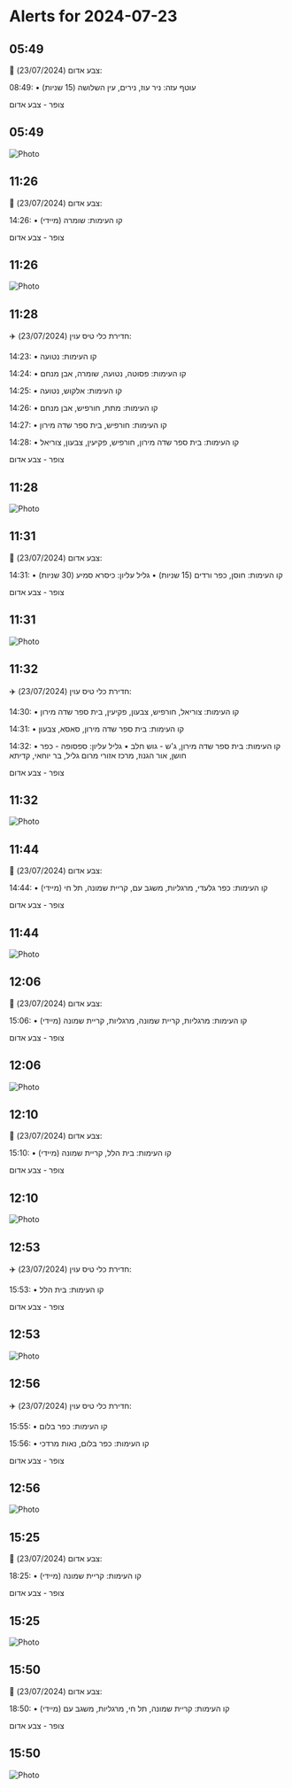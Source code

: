# Alerts for 2024-07-23

## 05:49

🔴 צבע אדום (23/07/2024):

08:49:
• עוטף עזה: ניר עוז, נירים, עין השלושה (15 שניות)

צופר - צבע אדום

## 05:49

![Photo](images/23636.jpg)

## 11:26

🔴 צבע אדום (23/07/2024):

14:26:
• קו העימות: שומרה (מיידי)

צופר - צבע אדום

## 11:26

![Photo](images/23656.jpg)

## 11:28

✈️ חדירת כלי טיס עוין (23/07/2024):

14:23:
• קו העימות: נטועה 

14:24:
• קו העימות: פסוטה, נטועה, שומרה, אבן מנחם 

14:25:
• קו העימות: אלקוש, נטועה 

14:26:
• קו העימות: מתת, חורפיש, אבן מנחם 

14:27:
• קו העימות: חורפיש, בית ספר שדה מירון 

14:28:
• קו העימות: בית ספר שדה מירון, חורפיש, פקיעין, צבעון, צוריאל 

צופר - צבע אדום

## 11:28

![Photo](images/23662.jpg)

## 11:31

🔴 צבע אדום (23/07/2024):

14:31:
• קו העימות: חוסן, כפר ורדים (15 שניות)
• גליל עליון: כיסרא סמיע (30 שניות)

צופר - צבע אדום

## 11:31

![Photo](images/23670.jpg)

## 11:32

✈️ חדירת כלי טיס עוין (23/07/2024):

14:30:
• קו העימות: צוריאל, חורפיש, צבעון, פקיעין, בית ספר שדה מירון 

14:31:
• קו העימות: בית ספר שדה מירון, סאסא, צבעון 

14:32:
• קו העימות: בית ספר שדה מירון, ג'ש - גוש חלב 
• גליל עליון: ספסופה - כפר חושן, אור הגנוז, מרכז אזורי מרום גליל, בר יוחאי, קדיתא 

צופר - צבע אדום

## 11:32

![Photo](images/23680.jpg)

## 11:44

🔴 צבע אדום (23/07/2024):

14:44:
• קו העימות: כפר גלעדי, מרגליות, משגב עם, קריית שמונה, תל חי (מיידי)

צופר - צבע אדום

## 11:44

![Photo](images/23682.jpg)

## 12:06

🔴 צבע אדום (23/07/2024):

15:06:
• קו העימות: מרגליות, קריית שמונה, מרגליות, קריית שמונה (מיידי)

צופר - צבע אדום

## 12:06

![Photo](images/23688.jpg)

## 12:10

🔴 צבע אדום (23/07/2024):

15:10:
• קו העימות: בית הלל, קריית שמונה (מיידי)

צופר - צבע אדום

## 12:10

![Photo](images/23690.jpg)

## 12:53

✈️ חדירת כלי טיס עוין (23/07/2024):

15:53:
• קו העימות: בית הלל 

צופר - צבע אדום

## 12:53

![Photo](images/23692.jpg)

## 12:56

✈️ חדירת כלי טיס עוין (23/07/2024):

15:55:
• קו העימות: כפר בלום 

15:56:
• קו העימות: כפר בלום, נאות מרדכי 

צופר - צבע אדום

## 12:56

![Photo](images/23698.jpg)

## 15:25

🔴 צבע אדום (23/07/2024):

18:25:
• קו העימות: קריית שמונה (מיידי)

צופר - צבע אדום

## 15:25

![Photo](images/23700.jpg)

## 15:50

🔴 צבע אדום (23/07/2024):

18:50:
• קו העימות: קריית שמונה, תל חי, מרגליות, משגב עם (מיידי)

צופר - צבע אדום

## 15:50

![Photo](images/23705.jpg)

